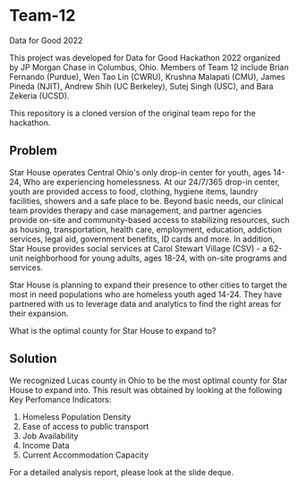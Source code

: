 # Team-12
Data for Good 2022

This project was developed for Data for Good Hackathon 2022 organized by JP Morgan Chase in Columbus, Ohio. Members of Team 12 include Brian Fernando (Purdue), Wen Tao Lin (CWRU), Krushna Malapati (CMU), James Pineda (NJIT), Andrew Shih (UC Berkeley), Sutej Singh (USC), and Bara Zekeria (UCSD).

This repository is a cloned version of the original team repo for the hackathon. 

## Problem
Star House operates Central Ohio's only drop-in center for youth, ages 14-24, Who are experiencing homelessness. At our 24/7/365 drop-in center, youth are provided access to food, clothing, hygiene items, laundry facilities, showers and a safe place to be. Beyond basic needs, our clinical team provides therapy and case management, and partner agencies provide on-site and community-based access to stabilizing resources, such as housing, transportation, health care, employment, education, addiction services, legal aid, government benefits, ID cards and more.
In addition, Star House provides social services at Carol Stewart Village (CSV) - a 62-unit neighborhood for young adults, ages 18-24, with on-site programs and services.

Star House is planning to expand their presence to other cities to target the most in need populations who are homeless youth aged 14-24. They have partnered with us to leverage data and analytics to find the right areas for their expansion.

What is the optimal county for Star House to expand to?

## Solution
We recognized Lucas county in Ohio to be the most optimal county for Star House to expand into. This result was obtained by looking at the following Key Perfomance Indicators:

1. Homeless Population Density
2. Ease of access to public transport
3. Job Availability
4. Income  Data
5. Current Accommodation Capacity

For a detailed analysis report, please look at the slide deque.




